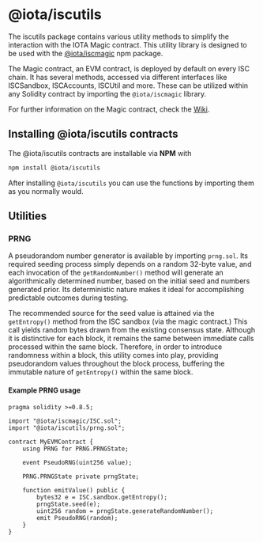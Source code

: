 # @iota/iscutils

The iscutils package contains various utility methods to simplify the interaction with the IOTA Magic contract. This utility library is designed to be used with the [@iota/iscmagic](https://www.npmjs.com/package/@iota/iscmagic/) npm package.

The Magic contract, an EVM contract, is deployed by default on every ISC chain. It has several methods, accessed via different interfaces like ISCSandbox, ISCAccounts, ISCUtil and more. These can be utilized within any Solidity contract by importing the `@iota/iscmagic` library.

For further information on the Magic contract, check the [Wiki](https://wiki.iota.org/shimmer/smart-contracts/guide/evm/magic/).

## Installing @iota/iscutils contracts

The @iota/iscutils contracts are installable via __NPM__ with

```bash
npm install @iota/iscutils
```

After installing `@iota/iscutils` you can use the functions by importing them as you normally would.

## Utilities

### PRNG

A pseudorandom number generator is available by importing `prng.sol`. Its required seeding process simply depends on a random 32-byte value, and each invocation of the `getRandomNumber()` method will generate an algorithmically determined number, based on the initial seed and numbers generated prior. Its deterministic nature makes it ideal for accomplishing predictable outcomes during testing.

The recommended source for the seed value is attained via the `getEntropy()` method from the ISC sandbox (via the magic contract.) This call yields random bytes drawn from the existing consensus state. Although it is distinctive for each block, it remains the same between immediate calls processed within the same block. Therefore, in order to introduce randomness within a block, this utility comes into play, providing pseudorandom values throughout the block process, buffering the immutable nature of `getEntropy()` within the same block.

#### Example PRNG usage

```solidity
pragma solidity >=0.8.5;

import "@iota/iscmagic/ISC.sol";
import "@iota/iscutils/prng.sol";

contract MyEVMContract {
    using PRNG for PRNG.PRNGState;

    event PseudoRNG(uint256 value);
    
    PRNG.PRNGState private prngState;

    function emitValue() public {
        bytes32 e = ISC.sandbox.getEntropy();
        prngState.seed(e);
        uint256 random = prngState.generateRandomNumber();
        emit PseudoRNG(random);
    }
}

```